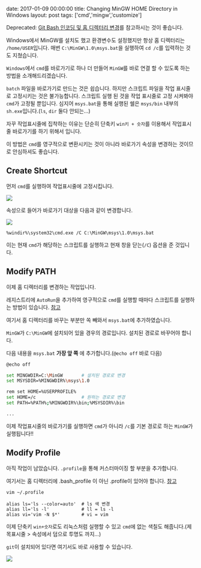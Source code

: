 date: 2017-01-09 00:00:00
title: Changing MinGW HOME Directory in Windows
layout: post
tags: ['cmd','mingw','customize']

<div class='warn'>
Deprecated: <a href='/2017/01/17/git-bash.html'>Git Bash 인코딩 및 홈 디렉터리 변경</a>를 참고하시는 것이 좋습니다.
</div>

Windows에서 MinGW를 설치도 했고 환경변수도 설정했지만 항상 홈 디렉터리는 `/home/USER`입니다.
매번 `C:\MinGW\1.0\msys.bat`을 실행하여 `cd /c`를 입력하는 것도 지쳤습니다.

`Windows`에서 `cmd`를 바로가기로 하나 더 만들어 `MinGW`를 바로 연결 할 수 있도록 하는 방법을 소개해드리겠습니다.

`batch` 파일을 바로가기로 만드는 것은 쉽습니다. 하지만 스크립트 파일을 작업 표시줄로 고정시키는 것은 불가능합니다. 스크립트 실행 된 것을 작업 표시줄로 고정 시켜봐야 `cmd`가 고정될 뿐입니다. 심지어 `msys.bat`을 통해 실행된 쉘은 `msys/bin` 내부의 `sh.exe`입니다.(`ls`, `dir` 둘다 안되는...)

자꾸 작업표시줄에 집착하는 이유는 단순히 단축키 `win키 + 숫자`를 이용해서 작업표시줄 바로가기를 하기 위해서 입니다.

이 방법은 `cmd`를 영구적으로 변환시키는 것이 아니라 바로가기 속성을 변경하는 것이므로 안심하셔도 좋습니다.

## Create Shortcut

먼저 `cmd`를 실행하여 작업표시줄에 고정시킵니다.

![](/image/cmd/shortcut.png)

속성으로 들어가 바로가기 대상을 다음과 같이 변경합니다.

![](/image/cmd/property.png)

```
%windir%\system32\cmd.exe /C C:\MinGW\msys\1.0\msys.bat
```

이는 현재 `cmd`가 해당하는 스크립트를 실행하고 현재 창을 닫는(`/C`) 옵션을 준 것입니다.

## Modify PATH

이제 홈 디렉터리를 변경하는 작업입니다.

레지스트리에 `AutoRun`을 추가하여 영구적으로 `cmd`를 실행할 때마다 스크립트를 실행하는 방법이 있습니다. [참고](//www.mingw.org/wiki/HOWTO_Set_the_HOME_variable_for_cmd_exe)

여기서 홈 디렉터리를 바꾸는 부분만 쏙 빼와서 `msys.bat`에 추가하였습니다.

`MinGW`가 `C:\MinGW`에 설치되어 있을 경우의 경로입니다. 설치된 경로로 바꾸어야 합니다.

다음 내용을 `msys.bat` **가장 앞 쪽** 에 추가합니다.(`@echo off` 바로 다음)

```bash
@echo off

set MINGWDIR=C:\MinGW       # 설치된 경로로 변경
set MSYSDIR=%MINGWDIR%\msys\1.0

rem set HOME=%USERPROFILE%
set HOME=/c                 # 원하는 경로로 변경
set PATH=%PATH%;%MINGWDIR%\bin;%MSYSDIR%\bin

...
```

이제 작업표시줄의 바로가기를 실행하면 `cmd`가 아니라 `/c`를 기본 경로로 하는 `MinGW`가 실행됩니다!!

## Modify Profile

아직 작업이 남았습니다. `.profile`을 통해 커스터마이징 할 부분을 추가합니다.

여기서는 홈 디렉터리에 .bash_profile 이 아닌 .profile이 있어야 합니다. [참고](//superuser.com/questions/405342/mingw-bash-profile)

```vim
vim ~/.profile

alias ls='ls --color=auto'  # ls 색 변경
alias ll='ls -l'            # ll = ls -l
alias vi='vim -N $*'        # vi = vim
```

이제 단축키 `win+숫자`로도 리눅스처럼 실행할 수 있고 `cmd`에 없는 색칠도 해줍니다.(제목표시줄 > 속성에서 덤으로 투명도 까지...)

`git`이 설치되어 있다면 여기서도 바로 사용할 수 있습니다.

![](/image/cmd/llcommand.png)
